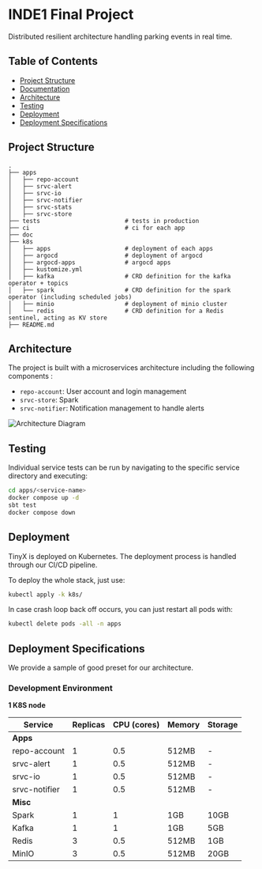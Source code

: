 # INDE1 Final Project

Distributed resilient architecture handling parking events in real time.

## Table of Contents
- [Project Structure](#project-structure)
- [Documentation](#documentation)
- [Architecture](#architecture)
- [Testing](#testing)
- [Deployment](#deployment)
- [Deployment Specifications](#deployment-specifications)

## Project Structure

```
.
├── apps
│   ├── repo-account
│   ├── srvc-alert
│   ├── srvc-io
│   ├── srvc-notifier
│   ├── srvc-stats
│   ├── srvc-store
├── tests                        # tests in production
├── ci                           # ci for each app
├── doc
├── k8s
│   ├── apps                     # deployment of each apps
│   ├── argocd                   # deployment of argocd
│   ├── argocd-apps              # argocd apps
│   ├── kustomize.yml
│   ├── kafka                    # CRD definition for the kafka operator + topics
│   ├── spark                    # CRD definition for the spark operator (including scheduled jobs)
│   ├── minio                    # deployment of minio cluster
│   └── redis                    # CRD definition for a Redis sentinel, acting as KV store
├── README.md
```

## Architecture

The project is built with a microservices architecture including the following components :

- `repo-account`: User account and login management
- `srvc-store`: Spark 
- `srvc-notifier`: Notification management to handle alerts

![Architecture Diagram](doc/infra.v1.1.png)

## Testing

Individual service tests can be run by navigating to the specific service directory and executing:

```bash
cd apps/<service-name>
docker compose up -d
sbt test
docker compose down
```

## Deployment

TinyX is deployed on Kubernetes. The deployment process is handled through our CI/CD pipeline.

To deploy the whole stack, just use:

```bash
kubectl apply -k k8s/
```

In case crash loop back off occurs, you can just restart all pods with:

```bash
kubectl delete pods -all -n apps
```

## Deployment Specifications

We provide a sample of good preset for our architecture.

### Development Environment

**1 K8S node**

| Service | Replicas | CPU (cores) | Memory | Storage |
|---------|----------|-------------|--------|---------|
| **Apps** |
| repo-account  | 1 | 0.5 | 512MB | - |
| srvc-alert    | 1 | 0.5 | 512MB | - |
| srvc-io       | 1 | 0.5 | 512MB | - |
| srvc-notifier | 1 | 0.5 | 512MB | - |
| **Misc** |
| Spark | 1 | 1 | 1GB | 10GB | 3-node replica set |
| Kafka | 1 | 1 | 1GB | 5GB | Single instance |
| Redis | 3 | 0.5 | 512MB | 1GB | 3 node Cluster |
| MinIO | 3 | 0.5 | 512MB | 20GB | Cluster |
